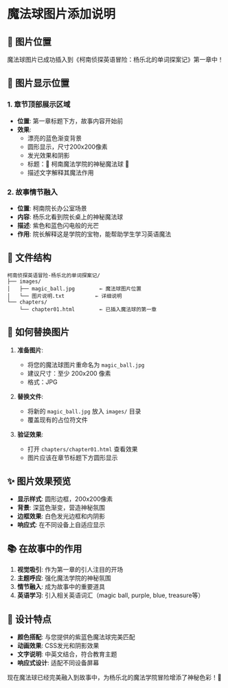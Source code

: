 # 魔法球图片添加说明

## 📸 图片位置

魔法球图片已成功插入到《柯南侦探英语冒险：杨乐北的单词探案记》第一章中！

## 🎯 图片显示位置

### 1. 章节顶部展示区域
- **位置**: 第一章标题下方，故事内容开始前
- **效果**: 
  - 漂亮的蓝色渐变背景
  - 圆形显示，尺寸200x200像素
  - 发光效果和阴影
  - 标题：🔮 柯南魔法学院的神秘魔法球 🔮
  - 描述文字解释其魔法作用

### 2. 故事情节融入
- **位置**: 柯南院长办公室场景
- **内容**: 杨乐北看到院长桌上的神秘魔法球
- **描述**: 紫色和蓝色闪电般的光芒
- **作用**: 院长解释这是学院的宝物，能帮助学生学习英语魔法

## 📁 文件结构

```
柯南侦探英语冒险-杨乐北的单词探案记/
├── images/
│   ├── magic_ball.jpg        ← 魔法球图片位置
│   └── 图片说明.txt          ← 详细说明
└── chapters/
    └── chapter01.html        ← 已插入魔法球的第一章
```

## 🔧 如何替换图片

1. **准备图片**:
   - 将您的魔法球图片重命名为 `magic_ball.jpg`
   - 建议尺寸：至少 200x200 像素
   - 格式：JPG

2. **替换文件**:
   - 将新的 `magic_ball.jpg` 放入 `images/` 目录
   - 覆盖现有的占位符文件

3. **验证效果**:
   - 打开 `chapters/chapter01.html` 查看效果
   - 图片应该在章节标题下方圆形显示

## ✨ 图片效果预览

- **显示样式**: 圆形边框，200x200像素
- **背景**: 深蓝色渐变，营造神秘氛围
- **边框效果**: 白色发光边框和内阴影
- **响应式**: 在不同设备上自适应显示

## 📚 在故事中的作用

1. **视觉吸引**: 作为第一章的引人注目的开场
2. **主题呼应**: 强化魔法学院的神秘氛围
3. **情节融入**: 成为故事中的重要道具
4. **英语学习**: 引入相关英语词汇（magic ball, purple, blue, treasure等）

## 🎨 设计特点

- **颜色搭配**: 与您提供的紫蓝色魔法球完美匹配
- **动画效果**: CSS发光和阴影效果
- **文字说明**: 中英文结合，符合教育主题
- **响应式设计**: 适配不同设备屏幕

现在魔法球已经完美融入到故事中，为杨乐北的魔法学院冒险增添了神秘色彩！🌟